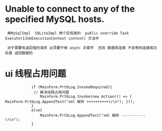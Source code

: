 #    Unable to connect to any of the specified MySQL hosts.
     再MySqlImpl  SQLiteImpl 两个实现类的  public override Task Execute(IJobExecutionContext context) 方法中
     
     对于需要有返回值的请求 必须要干掉 async 关键字  否则 数据库连接 不会等到连接成功后是 返回数据的
     
     
     
     
#  ui 线程占用问题
                if (MainForm.PrtbLog.InvokeRequired){
                 // 解决线程占用问题
                    MainForm.PrtbLog.Invoke(new Action(() => { MainForm.PrtbLog.AppendText("xml 解析 ++++++++++\r\n"); }));
                }
                else{
                    MainForm.PrtbLog.AppendText("xml 解析 ----------- \r\n");
                }